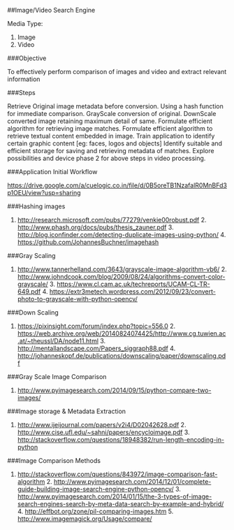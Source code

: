 
##Image/Video Search Engine

Media Type: 
1. Image 
2. Video

###Objective

To effectively perform comparison of images and video and extract relevant information

###Steps

Retrieve Original image metadata before conversion.
Using a hash function for immediate comparison.
GrayScale conversion of original.
DownScale converted image retaining maximum detail of same.
Formulate efficient algorithm for retrieving image matches.
Formulate efficient algorithm to retrieve textual content embedded in image.
Train application to identify certain graphic content [eg: faces, logos and objects]
Identify suitable and efficient storage for saving and retrieving metadata of matches.
Explore possibilities and device phase 2 for above steps in video processing.

###Application Initial Workflow

https://drive.google.com/a/cuelogic.co.in/file/d/0B5oreTB1NzafalR0MnBFd3p1OEU/view?usp=sharing

###Hashing images 

1. http://research.microsoft.com/pubs/77279/venkie00robust.pdf 2. http://www.phash.org/docs/pubs/thesis_zauner.pdf 3. http://blog.iconfinder.com/detecting-duplicate-images-using-python/ 4. https://github.com/JohannesBuchner/imagehash

###Gray Scaling 

1. http://www.tannerhelland.com/3643/grayscale-image-algorithm-vb6/ 2. http://www.johndcook.com/blog/2009/08/24/algorithms-convert-color-grayscale/ 3. https://www.cl.cam.ac.uk/techreports/UCAM-CL-TR-649.pdf 4. https://extr3metech.wordpress.com/2012/09/23/convert-photo-to-grayscale-with-python-opencv/

###Down Scaling 

1. https://pixinsight.com/forum/index.php?topic=556.0 2. https://web.archive.org/web/20140824074425/http://www.cg.tuwien.ac.at/~theussl/DA/node11.html 3. http://mentallandscape.com/Papers_siggraph88.pdf 4. http://johanneskopf.de/publications/downscaling/paper/downscaling.pdf

###Gray Scale Image Comparison 

1. http://www.pyimagesearch.com/2014/09/15/python-compare-two-images/

###Image storage & Metadata Extraction 

1. http://www.ijeijournal.com/papers/v2i4/D02042628.pdf 2. http://www.cise.ufl.edu/~sahni/papers/encycloimage.pdf 3. http://stackoverflow.com/questions/18948382/run-length-encoding-in-python

###Image Comparison Methods 

1. http://stackoverflow.com/questions/843972/image-comparison-fast-algorithm 2. http://www.pyimagesearch.com/2014/12/01/complete-guide-building-image-search-engine-python-opencv/ 3. http://www.pyimagesearch.com/2014/01/15/the-3-types-of-image-search-engines-search-by-meta-data-search-by-example-and-hybrid/ 4. http://effbot.org/zone/pil-comparing-images.htm 5. http://www.imagemagick.org/Usage/compare/
